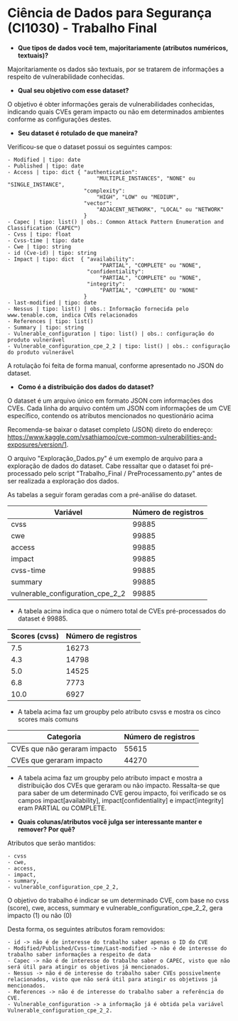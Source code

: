 Ciência de Dados para Segurança (CI1030) - Trabalho Final
=================

- **Que tipos de dados você tem, majoritariamente (atributos numéricos, textuais)?**

Majoritariamente os dados são textuais, por se tratarem de informações a respeito de vulnerabilidade conhecidas.

- **Qual seu objetivo com esse dataset?**

O objetivo é obter informações gerais de vulnerabilidades conhecidas, indicando quais CVEs geram impacto ou não em determinados ambientes conforme as configurações destes.

- **Seu dataset é rotulado de que maneira?**

Verificou-se que o dataset possui os seguintes campos:

    - Modified | tipo: date
    - Published | tipo: date
    - Access | tipo: dict { "authentication": 
                                "MULTIPLE_INSTANCES", "NONE" ou "SINGLE_INSTANCE",
                            "complexity":
                                "HIGH", "LOW" ou "MEDIUM", 
                            "vector":
                                "ADJACENT_NETWORK", "LOCAL" ou "NETWORK"
							}
    - Capec | tipo: list() | obs.: Common Attack Pattern Enumeration and Classification (CAPEC™)
    - Cvss | tipo: float
    - Cvss-time | tipo: date
    - Cwe | tipo: string
    - id (Cve-id) | tipo: string
    - Impact | tipo: dict  { "availability":
                                 "PARTIAL", "COMPLETE" ou "NONE", 
                             "confidentiality":
                                 "PARTIAL", "COMPLETE" ou "NONE", 
                             "integrity":
                                 "PARTIAL", "COMPLETE" OU "NONE"
							}
    - last-modified | tipo: date
    - Nessus | tipo: list() | obs.: Informação fornecida pelo www.tenable.com, indica CVEs relacionados
    - References | tipo: list()
    - Summary | tipo: string
    - Vulnerable_configuration | tipo: list() | obs.: configuração do produto vulnerável
    - Vulnerable_configuration_cpe_2_2 | tipo: list() | obs.: configuração do produto vulnerável

A rotulação foi feita de forma manual, conforme apresentado no JSON do dataset.

- **Como é a distribuição dos dados do dataset?**

O dataset é um arquivo único em formato JSON com informações dos CVEs. Cada linha do arquivo contém um JSON com informações de um CVE específico, contendo os atributos mencionados no questionário acima

Recomenda-se baixar o dataset completo (JSON) direto do endereço: https://www.kaggle.com/vsathiamoo/cve-common-vulnerabilities-and-exposures/version/1.

O arquivo "Exploração_Dados.py" é um exemplo de arquivo para a exploração de dados do dataset. Cabe ressaltar que o dataset foi pré-processado pelo script "Trabalho_Final / PreProcessamento.py" antes de ser realizada a exploração dos dados.

As tabelas a seguir foram geradas com a pré-análise do dataset. 

| Variável | Número de registros |
| --- | --- |
| cvss | 99885 |
| cwe | 99885 |
| access  | 99885 |
| impact | 99885 |
| cvss-time | 99885 |
| summary  | 99885 |
| vulnerable_configuration_cpe_2_2 | 99885 |

- A tabela acima indica que o número total de CVEs pré-processados do dataset é 99885.

| Scores (cvss) | Número de registros |
| --- | --- |
| 7.5 | 16273 |
| 4.3 | 14798 |
| 5.0 | 14525 |
| 6.8 | 7773 |
| 10.0 | 6927 |

- A tabela acima faz um groupby pelo atributo csvss e mostra os cinco scores mais comuns

| Categoria | Número de registros |
| --- | --- |
| CVEs que não geraram impacto | 55615 | 
| CVEs que geraram impacto | 44270 | 

- A tabela acima faz um groupby pelo atributo impact e mostra a distribuição dos CVEs que geraram ou não impacto. Ressalta-se que para saber de um determinado CVE gerou impacto, foi verificado se os campos impact[availability], impact[confidentiality] e impact[integrity] eram PARTIAL ou COMPLETE.


- **Quais colunas/atributos você julga ser interessante manter e remover? Por quê?**

Atributos que serão mantidos: 

    - cvss
    - cwe, 
    - access, 
    - impact, 
    - summary, 
    - vulnerable_configuration_cpe_2_2,

O objetivo do trabalho é indicar se um determinado CVE, com base no cvss (score), cwe, access, summary e vulnerable_configuration_cpe_2_2, gera impacto (1) ou não (0)

Desta forma, os seguintes atributos foram removidos:

    - id -> não é de interesse do trabalho saber apenas o ID do CVE
	- Modified/Published/Cvss-time/Last-modified -> não é de interesse do trabalho saber informações a respeito de data
    - Capec -> não é de interesse do trabalho saber o CAPEC, visto que não será útil para atingir os objetivos já mencionados.
    - Nessus -> não é de interesse do trabalho saber CVEs possivelmente relacionados, visto que não será útil para atingir os objetivos já mencionados.
    - References -> não é de interesse do trabalho saber a referência do CVE.
    - Vulnerable_configuration -> a informação já é obtida pela variável Vulnerable_configuration_cpe_2_2.

